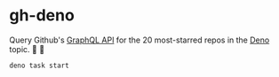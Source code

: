 # gh-deno

Query Github's [GraphQL API](https://docs.github.com/en/graphql) for the 20 most-starred repos in the [Deno](https://github.com/topics/deno) topic. :sauropod: :octopus:

```sh
deno task start
```
